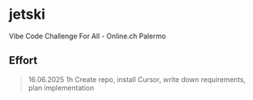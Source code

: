 # jetski
Vibe Code Challenge For All - Online.ch Palermo

## Effort

> 16.06.2025 1h
> Create repo, install Cursor, write down requirements, plan implementation
